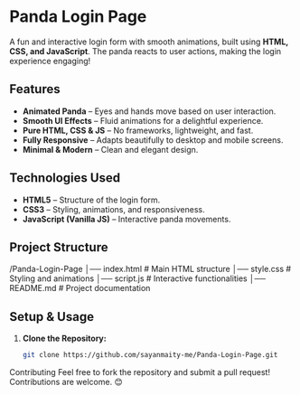 # Panda Login Page

A fun and interactive login form with smooth animations, built using **HTML, CSS, and JavaScript**. The panda reacts to user actions, making the login experience engaging!

## Features

- **Animated Panda** – Eyes and hands move based on user interaction.
- **Smooth UI Effects** – Fluid animations for a delightful experience.
- **Pure HTML, CSS & JS** – No frameworks, lightweight, and fast.
- **Fully Responsive** – Adapts beautifully to desktop and mobile screens.
- **Minimal & Modern** – Clean and elegant design.

## Technologies Used

- **HTML5** – Structure of the login form.
- **CSS3** – Styling, animations, and responsiveness.
- **JavaScript (Vanilla JS)** – Interactive panda movements.

## Project Structure

/Panda-Login-Page │── index.html # Main HTML structure
│── style.css # Styling and animations
│── script.js # Interactive functionalities
│── README.md # Project documentation


## Setup & Usage

1. **Clone the Repository:**
   ```bash
   git clone https://github.com/sayanmaity-me/Panda-Login-Page.git

Contributing
Feel free to fork the repository and submit a pull request! Contributions are welcome. 😊
